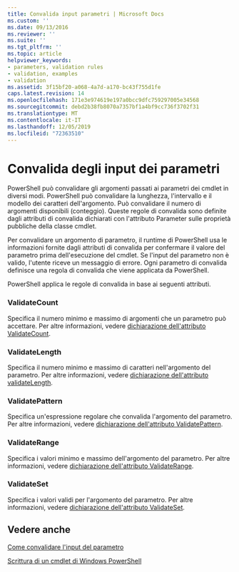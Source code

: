```yaml
---
title: Convalida input parametri | Microsoft Docs
ms.custom: ''
ms.date: 09/13/2016
ms.reviewer: ''
ms.suite: ''
ms.tgt_pltfrm: ''
ms.topic: article
helpviewer_keywords:
- parameters, validation rules
- validation, examples
- validation
ms.assetid: 3f15bf20-a068-4a7d-a170-bc43f755d1fe
caps.latest.revision: 14
ms.openlocfilehash: 171e3e974619e197a0bcc9dfc759297005e34568
ms.sourcegitcommit: debd2b38fb8070a7357bf1a4bf9cc736f3702f31
ms.translationtype: MT
ms.contentlocale: it-IT
ms.lasthandoff: 12/05/2019
ms.locfileid: "72363510"
---
```

# <a name="validating-parameter-input"></a>Convalida degli input dei parametri

PowerShell può convalidare gli argomenti passati ai parametri dei cmdlet in diversi modi.
PowerShell può convalidare la lunghezza, l'intervallo e il modello dei caratteri dell'argomento.
Può convalidare il numero di argomenti disponibili (conteggio).
Queste regole di convalida sono definite dagli attributi di convalida dichiarati con l'attributo Parameter sulle proprietà pubbliche della classe cmdlet.

Per convalidare un argomento di parametro, il runtime di PowerShell usa le informazioni fornite dagli attributi di convalida per confermare il valore del parametro prima dell'esecuzione del cmdlet.
Se l'input del parametro non è valido, l'utente riceve un messaggio di errore.
Ogni parametro di convalida definisce una regola di convalida che viene applicata da PowerShell.

PowerShell applica le regole di convalida in base ai seguenti attributi.

### <a name="validatecount"></a>ValidateCount

Specifica il numero minimo e massimo di argomenti che un parametro può accettare.
Per altre informazioni, vedere [dichiarazione dell'attributo ValidateCount](./validatecount-attribute-declaration.md).

### <a name="validatelength"></a>ValidateLength

Specifica il numero minimo e massimo di caratteri nell'argomento del parametro.
Per altre informazioni, vedere [dichiarazione dell'attributo validateLength](./validatelength-attribute-declaration.md).

### <a name="validatepattern"></a>ValidatePattern

Specifica un'espressione regolare che convalida l'argomento del parametro.
Per altre informazioni, vedere [dichiarazione dell'attributo ValidatePattern](./validatepattern-attribute-declaration.md).

### <a name="validaterange"></a>ValidateRange

Specifica i valori minimo e massimo dell'argomento del parametro.
Per altre informazioni, vedere [dichiarazione dell'attributo ValidateRange](./validaterange-attribute-declaration.md).

### <a name="validateset"></a>ValidateSet

Specifica i valori validi per l'argomento del parametro.
Per altre informazioni, vedere [dichiarazione dell'attributo ValidateSet](./validateset-attribute-declaration.md).

## <a name="see-also"></a>Vedere anche

[Come convalidare l'input del parametro](./how-to-validate-parameter-input.md)

[Scrittura di un cmdlet di Windows PowerShell](./writing-a-windows-powershell-cmdlet.md)
